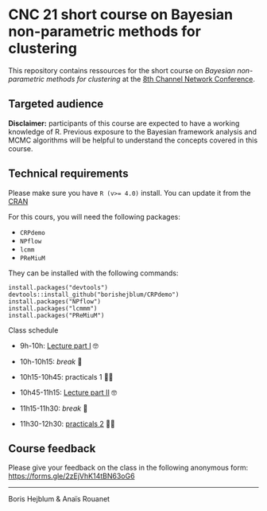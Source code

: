 # CNC 21 short course on Bayesian non-parametric methods for clustering

This repository contains ressources for the short course on *Bayesian non-parametric methods for clustering* at the [8th Channel Network Conference](https://cnc21.sciencesconf.org/).

## Targeted audience

**Disclaimer:** participants of this course are expected to have a working knowledge of R. Previous exposure to the Bayesian framework analysis and MCMC algorithms will be helpful to understand the concepts covered in this course.

## Technical requirements

Please make sure you have `R (v>= 4.0)` install. You can update it from the [CRAN](https://cran.r-project.org/)

For this cours, you will need the following packages:

 - `CRPdemo`
 - `NPflow`
 - `lcmm`
 - `PReMiuM`


They can be installed with the following commands:

```{r}
install.packages("devtools")
devtools::install_github("borishejblum/CRPdemo")
install.packages("NPflow")
install.packages("lcmmm")
install.packages("PReMiuM")
```

Class schedule

 - 9h-10h: [Lecture part I](https://raw.githubusercontent.com/borishejblum/BNPclusteringCNC21/main/BNPclustering_part1.html) 🤓
 
 - 10h-10h15: _break_ 🥳
 
 - 10h15-10h45: practicals 1 🧑‍💻
 
 - 10h45-11h15: [Lecture part II](https://github.com/borishejblum/BNPclusteringCNC21/raw/main/Bayesian_NP_clustering_part2.pdf) 🤓
 
 - 11h15-11h30: _break_ 🥳
 
 - 11h30-12h30: [practicals 2](https://raw.githubusercontent.com/borishejblum/BNPclusteringCNC21/main/Practical_Part2.Rmd) 🧑‍💻

## Course feedback

Please give your feedback on the class in the following anonymous form:
https://forms.gle/2zEjVhK14tBN63oG6

----
Boris Hejblum & Anaïs Rouanet
